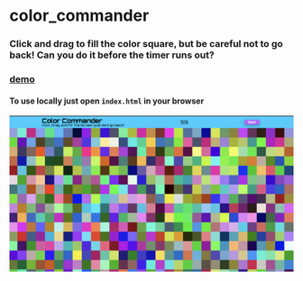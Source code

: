 # color_commander

### Click and drag to fill the color square, but be careful not to go back! Can you do it before the timer runs out?

### [demo](https://dukartbr.github.io/color_commander/)
#### To use locally just open `index.html` in your browser 

![color commander](/imgs/screenshot.png)
